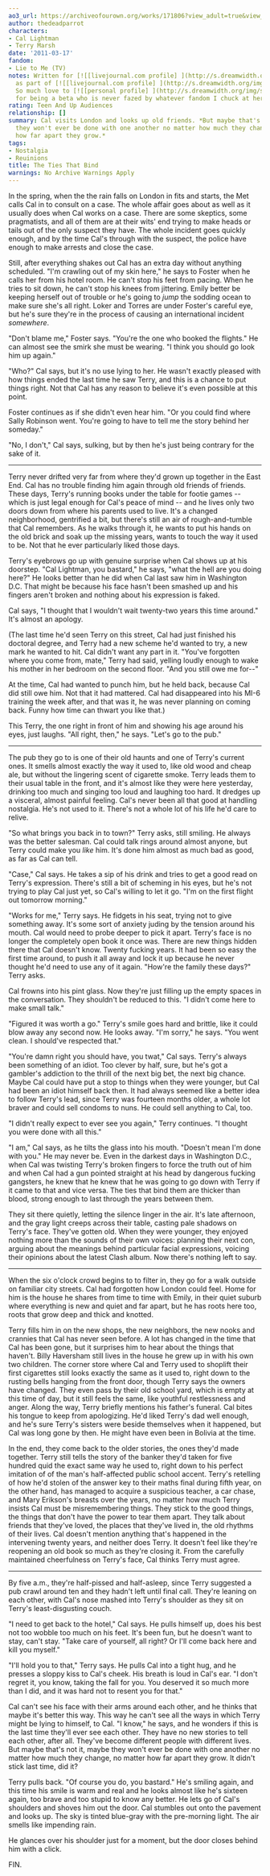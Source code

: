 ```yaml
---
ao3_url: https://archiveofourown.org/works/171806?view_adult=true&view_full_work=true
author: thedeadparrot
characters:
- Cal Lightman
- Terry Marsh
date: '2011-03-17'
fandom:
- Lie to Me (TV)
notes: Written for [![[livejournal.com profile] ](http://s.dreamwidth.org/img/external/lj-userinfo.gif)](http://www.livejournal.com/users/malnpudl/profile)[**malnpudl**](http://www.livejournal.com/users/malnpudl/)
  as part of [![[livejournal.com profile] ](http://s.dreamwidth.org/img/external/lj-userinfo.gif)](http://www.livejournal.com/users/help_japan/profile)[**help\_japan**](http://www.livejournal.com/users/help_japan/).
  So much love to [![[personal profile] ](http://s.dreamwidth.org/img/silk/identity/user.png)](http://zulu.dreamwidth.org/profile)[**zulu**](http://zulu.dreamwidth.org/)
  for being a beta who is never fazed by whatever fandom I chuck at her.
rating: Teen And Up Audiences
relationship: []
summary: Cal visits London and looks up old friends. *But maybe that's not it, maybe
  they won't ever be done with one another no matter how much they change, no matter
  how far apart they grow.*
tags:
- Nostalgia
- Reuinions
title: The Ties That Bind
warnings: No Archive Warnings Apply
---
```


In the spring, when the the rain falls on London in fits and starts, the Met calls Cal in to consult on a case. The whole affair goes about as well as it usually does when Cal works on a case. There are some skeptics, some pragmatists, and all of them are at their wits' end trying to make heads or tails out of the only suspect they have. The whole incident goes quickly enough, and by the time Cal's through with the suspect, the police have enough to make arrests and close the case.

Still, after everything shakes out Cal has an extra day without anything scheduled. "I'm crawling out of my skin here," he says to Foster when he calls her from his hotel room. He can't stop his feet from pacing. When he tries to sit down, he can't stop his knees from jittering. Emily better be keeping herself out of trouble or he's going to *jump* the sodding ocean to make sure she's all right. Loker and Torres are under Foster's careful eye, but he's sure they're in the process of causing an international incident *somewhere*.

"Don't blame me," Foster says. "You're the one who booked the flights." He can almost see the smirk she must be wearing. "I think you should go look him up again."

"Who?" Cal says, but it's no use lying to her. He wasn't exactly pleased with how things ended the last time he saw Terry, and this is a chance to put things right. Not that Cal has any reason to believe it's even possible at this point.

Foster continues as if she didn't even hear him. "Or you could find where Sally Robinson went. You're going to have to tell me the story behind her someday."

"No, I don't," Cal says, sulking, but by then he's just being contrary for the sake of it.



---

Terry never drifted very far from where they'd grown up together in the East End. Cal has no trouble finding him again through old friends of friends. These days, Terry's running books under the table for footie games -- which is just legal enough for Cal's peace of mind -- and he lives only two doors down from where his parents used to live. It's a changed neighborhood, gentrified a bit, but there's still an air of rough-and-tumble that Cal remembers. As he walks through it, he wants to put his hands on the old brick and soak up the missing years, wants to touch the way it used to be. Not that he ever particularly liked those days.

Terry's eyebrows go up with genuine surprise when Cal shows up at his doorstep. "Cal Lightman, you bastard," he says, "what the hell are you doing here?" He looks better than he did when Cal last saw him in Washington D.C. That might be because his face hasn't been smashed up and his fingers aren't broken and nothing about his expression is faked.

Cal says, "I thought that I wouldn't wait twenty-two years this time around." It's almost an apology.

(The last time he'd seen Terry on this street, Cal had just finished his doctoral degree, and Terry had a new scheme he'd wanted to try, a new mark he wanted to hit. Cal didn't want any part in it. "You've forgotten where you come from, mate," Terry had said, yelling loudly enough to wake his mother in her bedroom on the second floor. "And you still owe me for--"

At the time, Cal had wanted to punch him, but he held back, because Cal did still owe him. Not that it had mattered. Cal had disappeared into his MI-6 training the week after, and that was it, he was never planning on coming back. Funny how time can thwart you like that.)

This Terry, the one right in front of him and showing his age around his eyes, just laughs. "All right, then," he says. "Let's go to the pub."



---

The pub they go to is one of their old haunts and one of Terry's current ones. It smells almost exactly the way it used to, like old wood and cheap ale, but without the lingering scent of cigarette smoke. Terry leads them to their usual table in the front, and it's almost like they were here yesterday, drinking too much and singing too loud and laughing too hard. It dredges up a visceral, almost painful feeling. Cal's never been all that good at handling nostalgia. He's not used to it. There's not a whole lot of his life he'd care to relive.

"So what brings you back in to town?" Terry asks, still smiling. He always was the better salesman. Cal could talk rings around almost anyone, but Terry could make you *like* him. It's done him almost as much bad as good, as far as Cal can tell.

"Case," Cal says. He takes a sip of his drink and tries to get a good read on Terry's expression. There's still a bit of scheming in his eyes, but he's not trying to play Cal just yet, so Cal's willing to let it go. "I'm on the first flight out tomorrow morning."

"Works for me," Terry says. He fidgets in his seat, trying not to give something away. It's some sort of anxiety juding by the tension around his mouth. Cal would need to probe deeper to pick it apart. Terry's face is no longer the completely open book it once was. There are new things hidden there that Cal doesn't know. Twenty fucking years. It had been so easy the first time around, to push it all away and lock it up because he never thought he'd need to use any of it again. "How're the family these days?" Terry asks.

Cal frowns into his pint glass. Now they're just filling up the empty spaces in the conversation. They shouldn't be reduced to this. "I didn't come here to make small talk."

"Figured it was worth a go." Terry's smile goes hard and brittle, like it could blow away any second now. He looks away. "I'm sorry," he says. "You went clean. I should've respected that."

"You're damn right you should have, you twat," Cal says. Terry's always been something of an idiot. Too clever by half, sure, but he's got a gambler's addiction to the thrill of the next big bet, the next big chance. Maybe Cal could have put a stop to things when they were younger, but Cal had been an idiot himself back then. It had always seemed like a better idea to follow Terry's lead, since Terry was fourteen months older, a whole lot braver and could sell condoms to nuns. He could sell anything to Cal, too.

"I didn't really expect to ever see you again," Terry continues. "I thought you were done with all this."

"I am," Cal says, as he tilts the glass into his mouth. "Doesn't mean I'm done with you." He may never be. Even in the darkest days in Washington D.C., when Cal was twisting Terry's broken fingers to force the truth out of him and when Cal had a gun pointed straight at his head by dangerous fucking gangsters, he knew that he knew that he was going to go down with Terry if it came to that and vice versa. The ties that bind them are thicker than blood, strong enough to last through the years between them.

They sit there quietly, letting the silence linger in the air. It's late afternoon, and the gray light creeps across their table, casting pale shadows on Terry's face. They've gotten old. When they were younger, they enjoyed nothing more than the sounds of their own voices: planning their next con, arguing about the meanings behind particular facial expressions, voicing their opinions about the latest Clash album. Now there's nothing left to say.



---

When the six o'clock crowd begins to to filter in, they go for a walk outside on familiar city streets. Cal had forgotten how London could feel. Home for him is the house he shares from time to time with Emily, in their quiet suburb where everything is new and quiet and far apart, but he has roots here too, roots that grow deep and thick and knotted.

Terry fills him in on the new shops, the new neighbors, the new nooks and crannies that Cal has never seen before. A lot has changed in the time that Cal has been gone, but it surprises him to hear about the things that haven't. Billy Haversham still lives in the house he grew up in with his own two children. The corner store where Cal and Terry used to shoplift their first cigarettes still looks exactly the same as it used to, right down to the rusting bells hanging from the front door, though Terry says the owners have changed. They even pass by their old school yard, which is empty at this time of day, but it still feels the same, like youthful restlessness and anger. Along the way, Terry briefly mentions his father's funeral. Cal bites his tongue to keep from apologizing. He'd liked Terry's dad well enough, and he's sure Terry's sisters were beside themselves when it happened, but Cal was long gone by then. He might have even been in Bolivia at the time.

In the end, they come back to the older stories, the ones they'd made together. Terry still tells the story of the banker they'd taken for five hundred quid the exact same way he used to, right down to his perfect imitation of of the man's half-affected public school accent. Terry's retelling of how he'd stolen of the answer key to their maths final during fifth year, on the other hand, has managed to acquire a suspicious teacher, a car chase, and Mary Erikson's breasts over the years, no matter how much Terry insists Cal must be misremembering things. They stick to the good things, the things that don't have the power to tear them apart. They talk about friends that they've loved, the places that they've lived in, the old rhythms of their lives. Cal doesn't mention anything that's happened in the intervening twenty years, and neither does Terry. It doesn't feel like they're reopening an old book so much as they're closing it. From the carefully maintained cheerfulness on Terry's face, Cal thinks Terry must agree.



---

By five a.m., they're half-pissed and half-asleep, since Terry suggested a pub crawl around ten and they hadn't left until final call. They're leaning on each other, with Cal's nose mashed into Terry's shoulder as they sit on Terry's least-disgusting couch.

"I need to get back to the hotel," Cal says. He pulls himself up, does his best not too wobble too much on his feet. It's been fun, but he doesn't want to stay, can't stay. "Take care of yourself, all right? Or I'll come back here and kill you myself."

"I'll hold you to that," Terry says. He pulls Cal into a tight hug, and he presses a sloppy kiss to Cal's cheek. His breath is loud in Cal's ear. "I don't regret it, you know, taking the fall for you. You deserved it so much more than I did, and it was hard not to resent you for that."

Cal can't see his face with their arms around each other, and he thinks that maybe it's better this way. This way he can't see all the ways in which Terry might be lying to himself, to Cal. "I know," he says, and he wonders if this is the last time they'll ever see each other. They have no new stories to tell each other, after all. They've become different people with different lives. But maybe that's not it, maybe they won't ever be done with one another no matter how much they change, no matter how far apart they grow. It didn't stick last time, did it?

Terry pulls back. "Of course you do, you bastard." He's smiling again, and this time his smile is warm and real and he looks almost like he's sixteen again, too brave and too stupid to know any better. He lets go of Cal's shoulders and shoves him out the door. Cal stumbles out onto the pavement and looks up. The sky is tinted blue-gray with the pre-morning light. The air smells like impending rain.

He glances over his shoulder just for a moment, but the door closes behind him with a click.

  
FIN.